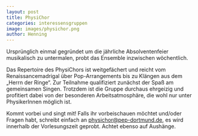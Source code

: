 ```yaml
---
layout: post
title: PhysiChor
categories: interessensgruppen
image: images/physichor.png
author: Henning
---
```


Ursprünglich einmal gegründet um die jährliche Absolventenfeier musikalisch zu untermalen, probt das Ensemble inzwischen wöchentlich.

Das Repertoire des PhysiChors ist weitgefächert und reicht vom
Renaissancemadrigal über Pop-Arrangements bis zu Klängen aus dem „Herrn der Ringe“.
Zur Teilnahme qualifiziert zunächst der Spaß am gemeinsamen Singen.
Trotzdem ist die Gruppe durchaus ehrgeizig und profitiert dabei von der
besonderen Arbeitsatmosphäre, die wohl nur unter PhysikerInnen möglich ist.

Kommt vorbei und singt mit! Falls ihr vorbeischauen möchtet und/oder Fragen habt,
schreibt einfach an [physichor@pep-dortmund.de](mailto:physichor@pep-dortmund.de),
es wird innerhalb der Vorlesungszeit geprobt.
Achtet ebenso auf Aushänge.
